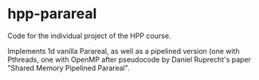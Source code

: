 # hpp-parareal

Code for the individual project of the HPP course.

Implements 1d vanilla Parareal, as well as a pipelined version (one with Pthreads, one with OpenMP after pseudocode by Daniel Ruprecht's paper "Shared Memory Pipelined Parareal".
